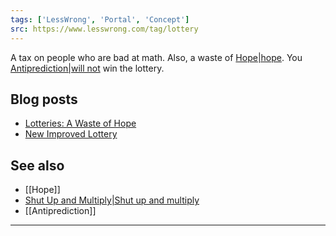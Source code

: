 ```yaml
---
tags: ['LessWrong', 'Portal', 'Concept']
src: https://www.lesswrong.com/tag/lottery
---
```


A tax on people who are bad at math. Also, a waste of [Hope|hope](https://www.lesswrong.com/tag/hope). You [Antiprediction|will not](https://www.lesswrong.com/tag/antiprediction) win the lottery.

## Blog posts
- [Lotteries: A Waste of Hope](http://lesswrong.com/lw/hl/lotteries_a_waste_of_hope/)
- [New Improved Lottery](http://lesswrong.com/lw/hm/new_improved_lottery/)

## See also
- [[Hope]]
- [Shut Up and Multiply|Shut up and multiply](https://www.lesswrong.com/tag/shut-up-and-multiply)
- [[Antiprediction]]





---

